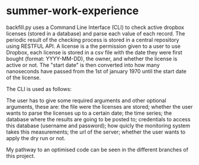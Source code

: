 # summer-work-experience
backfill.py uses a Command Line Interface (CLI) to check active dropbox licenses (stored in a database) and parse each value of each record. The periodic result of the checking process is stored in a central repository using RESTFUL API. A license is a the permission given to a user to use Dropbox, each license is stored in a csv file with the date they were first bought (format: YYYY-MM-DD), the owner, and whether the license is active or not. The "start date" is then converted into how many nanoseconds have passed from the 1st of january 1970 until the start date of the license. 

The CLI is used as follows:

The user has to give some required arguments and other optional arguments, these are: the file were the licenses are stored; whether the user wants to parse the licenses up to a certain  date; the time series; the database where the results are going to be posted to; credentials to access this database (username and password); how quicly the monitoring system takes this measurements; the url of the server; whether the user wants to apply the dry run or not.

My pathway to an optimised code can be seen in the different branches of this project.
